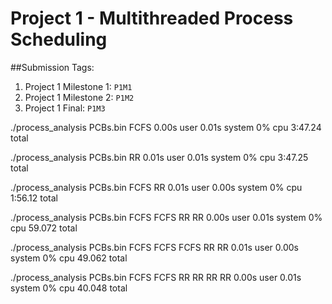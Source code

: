 # Project 1 -  Multithreaded Process Scheduling

##Submission Tags:

1. Project 1 Milestone 1: `P1M1`
1. Project 1 Milestone 2: `P1M2`
1. Project 1 Final: `P1M3`


./process_analysis PCBs.bin FCFS  0.00s user 0.01s system 0% cpu 3:47.24 total

./process_analysis PCBs.bin RR  0.01s user 0.01s system 0% cpu 3:47.25 total

./process_analysis PCBs.bin FCFS RR  0.01s user 0.00s system 0% cpu 1:56.12 total

./process_analysis PCBs.bin FCFS FCFS RR RR  0.00s user 0.01s system 0% cpu 59.072 total

./process_analysis PCBs.bin FCFS FCFS FCFS RR RR  0.01s user 0.00s system 0% cpu 49.062 total

./process_analysis PCBs.bin FCFS FCFS RR RR RR RR  0.00s user 0.01s system 0% cpu 40.048 total
